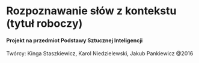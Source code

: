 # Rozpoznawanie słów z kontekstu (tytuł roboczy)
#### Projekt na przedmiot Podstawy Sztucznej Inteligencji ####
Twórcy: Kinga Staszkiewicz, Karol Niedzielewski, Jakub Pankiewicz @2016
